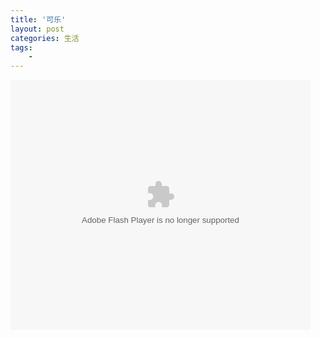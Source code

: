 ```yaml
---
title: '可乐'
layout: post
categories: 生活
tags:
    - 
---
```


<embed src="http://static.video.qq.com/TPout.swf?vid=o0015to0oye&auto=0" allowFullScreen="true" quality="high" width="480" height="400" align="middle" allowScriptAccess="always" type="application/x-shockwave-flash"></embed>